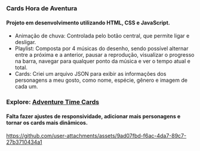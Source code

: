 ### Cards Hora de Aventura
#### Projeto em desenvolvimento utilizando HTML, CSS e JavaScript.
- Animação de chuva: Controlada pelo botão central, que permite ligar e desligar.
- Playlist: Composta por 4 músicas do desenho, sendo possível alternar entre a próxima e a anterior, pausar a reprodução, visualizar o progresso na barra, navegar para qualquer ponto da música e ver o tempo atual e total.
- Cards: Criei um arquivo JSON para exibir as informações dos personagens a meu gosto, como nome, espécie, gênero e imagem de cada um.

### Explore: <a href="https://adventure-time-cards.vercel.app/" target="_blank" rel="noopener noreferrer">Adventure Time Cards</a>

#### Falta fazer ajustes de responsividade, adicionar mais personagens e tornar os cards mais dinâmicos.

https://github.com/user-attachments/assets/9ad07fbd-f6ac-4da7-89c7-27b3710434a1

